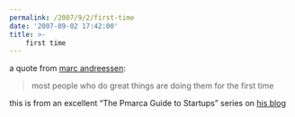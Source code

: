 ```yaml
---
permalink: /2007/9/2/first-time
date: '2007-09-02 17:42:00'
title: >-
    first time
---
```


a quote from [marc
andreessen](http://en.wikipedia.org/wiki/Marc_Andreessen):

> most people who do great things are doing them for the first time

this is from an excellent “The Pmarca Guide to Startups” series on [his
blog](http://blog.pmarca.com/)
